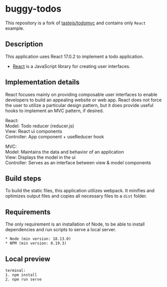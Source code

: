 # buggy-todos

This repository is a fork of [tastejs/todomvc](https://github.com/tastejs/todomvc) and contains only `React` example.

## Description

This application uses React 17.0.2 to implement a todo application.

- [React](https://reactjs.org/) is a JavaScript library for creating user interfaces.

## Implementation details

React focuses mainly on providing composable user interfaces to enable developers to build an appealing website or web app. React does not force the user to utilize a particular design pattern, but it does provide useful hooks to implement an MVC pattern, if desired.

React:\
Model: Todo reducer (reducer.js)\
View: React ui components\
Controller: App component + useReducer hook

MVC:\
Model: Maintains the data and behavior of an application\
View: Displays the model in the ui\
Controller: Serves as an interface between view & model components

## Build steps

To build the static files, this application utilizes webpack. It minifies and optimizes output files and copies all necessary files to a `dist` folder.

## Requirements

The only requirement is an installation of Node, to be able to install dependencies and run scripts to serve a local server.

```
* Node (min version: 18.13.0)
* NPM (min version: 8.19.3)
```

## Local preview

```
terminal:
1. npm install
2. npm run serve
```
